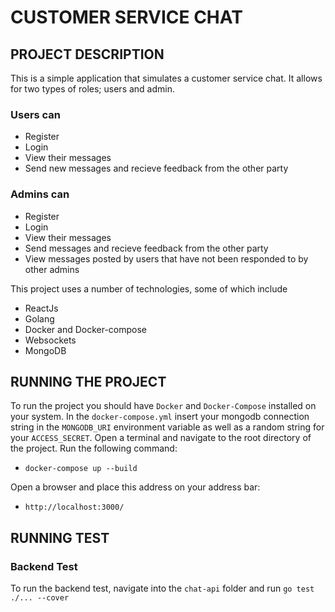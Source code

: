 # CUSTOMER SERVICE CHAT

## PROJECT DESCRIPTION

This is a simple application that simulates a customer service chat. It allows for two types of roles; users and admin.

### Users can

- Register
- Login
- View their messages
- Send new messages and recieve feedback from the other party

### Admins can

- Register
- Login
- View their messages
- Send messages and recieve feedback from the other party
- View messages posted by users that have not been responded to by other admins

This project uses a number of technologies, some of which include

- ReactJs
- Golang
- Docker and Docker-compose
- Websockets
- MongoDB

## RUNNING THE PROJECT

To run the project you should have `Docker` and `Docker-Compose` installed on your system. In the `docker-compose.yml` insert your mongodb connection string in the `MONGODB_URI` environment variable as well as a random string for your `ACCESS_SECRET`. Open a terminal and navigate to the root directory of the project. Run the following command:

- `docker-compose up --build`

Open a browser and place this address on your address bar:

- `http://localhost:3000/`

## RUNNING TEST

### Backend Test

To run the backend test, navigate into the `chat-api` folder and run `go test ./... --cover`
